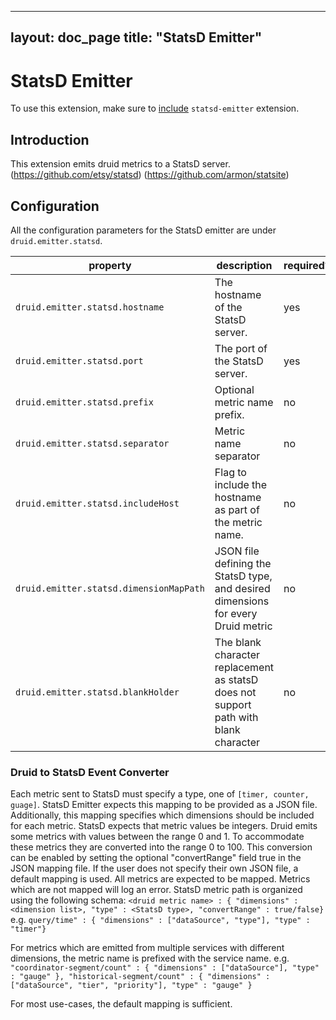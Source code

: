 <!--
  ~ Licensed to the Apache Software Foundation (ASF) under one
  ~ or more contributor license agreements.  See the NOTICE file
  ~ distributed with this work for additional information
  ~ regarding copyright ownership.  The ASF licenses this file
  ~ to you under the Apache License, Version 2.0 (the
  ~ "License"); you may not use this file except in compliance
  ~ with the License.  You may obtain a copy of the License at
  ~
  ~   http://www.apache.org/licenses/LICENSE-2.0
  ~
  ~ Unless required by applicable law or agreed to in writing,
  ~ software distributed under the License is distributed on an
  ~ "AS IS" BASIS, WITHOUT WARRANTIES OR CONDITIONS OF ANY
  ~ KIND, either express or implied.  See the License for the
  ~ specific language governing permissions and limitations
  ~ under the License.
  -->

---
layout: doc_page
title: "StatsD Emitter"
---
# StatsD Emitter

To use this extension, make sure to [include](../../operations/including-extensions.html) `statsd-emitter` extension.

## Introduction

This extension emits druid metrics to a StatsD server.
(https://github.com/etsy/statsd)
(https://github.com/armon/statsite)

## Configuration

All the configuration parameters for the StatsD emitter are under `druid.emitter.statsd`.

|property|description|required?|default|
|--------|-----------|---------|-------|
|`druid.emitter.statsd.hostname`|The hostname of the StatsD server.|yes|none|
|`druid.emitter.statsd.port`|The port of the StatsD server.|yes|none|
|`druid.emitter.statsd.prefix`|Optional metric name prefix.|no|""|
|`druid.emitter.statsd.separator`|Metric name separator|no|.|  
|`druid.emitter.statsd.includeHost`|Flag to include the hostname as part of the metric name.|no|false|  
|`druid.emitter.statsd.dimensionMapPath`|JSON file defining the StatsD type, and desired dimensions for every Druid metric|no|Default mapping provided. See below.|  
|`druid.emitter.statsd.blankHolder`|The blank character replacement as statsD does not support path with blank character|no|"-"|  

### Druid to StatsD Event Converter

Each metric sent to StatsD must specify a type, one of `[timer, counter, guage]`. StatsD Emitter expects this mapping to
be provided as a JSON file.  Additionally, this mapping specifies which dimensions should be included for each metric.
StatsD expects that metric values be integers.  Druid emits some metrics with values between the range 0 and 1. To accommodate these metrics they are converted
into the range 0 to 100.  This conversion can be enabled by setting the optional "convertRange" field true in the JSON mapping file.
If the user does not specify their own JSON file, a default mapping is used.  All
metrics are expected to be mapped. Metrics which are not mapped will log an error.
StatsD metric path is organized using the following schema:
`<druid metric name> : { "dimensions" : <dimension list>, "type" : <StatsD type>, "convertRange" : true/false}`
e.g.
`query/time" : { "dimensions" : ["dataSource", "type"], "type" : "timer"}`

For metrics which are emitted from multiple services with different dimensions, the metric name is prefixed with 
the service name. 
e.g.
`"coordinator-segment/count" : { "dimensions" : ["dataSource"], "type" : "gauge" },
 "historical-segment/count" : { "dimensions" : ["dataSource", "tier", "priority"], "type" : "gauge" }`
 
For most use-cases, the default mapping is sufficient.
